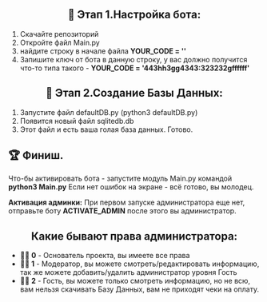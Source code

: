 
<center><h2>🎯 Этап 1.Настройка бота:</h2></center>
<ol>
<li> Скачайте репозиторий</li>
<li> Откройте файл Main.py</li>
<li> найдите строку в начале файла <b>YOUR_CODE = ''</b></li>
<li>Запишите ключ от бота в данную строку, у вас должно получится что-то типа такого - <b>YOUR_CODE = '443hh3gg4343:323232gffffff'</b></li>
</ol>
<center><h2>🎯 Этап 2.Создание Базы Данных:</h2></center>
<ol>
    <li>Запустите файл defaultDB.py (python3 defaultDB.py)</li>
    <li>Появится новый файл sqlitedb.db</li>
    <li>Этот файл и есть ваша голая база данных. Готово.</li>
</ol>
</center><h2>🏆 Финиш.</h2></center> 
Что-бы активировать бота  -  запустите модуль Main.py командой <b>python3 Main.py</b>
Если нет ошибок на экране - всё готово, вы молодец.

<b>Активация админки:</b> При первом запуске администратора еще нет, отправьте боту <b>ACTIVATE_ADMIN</b> после этого вы администратор.

<center><h2>Какие бывают права администратора:</h2></center>
<ul>
<li>
👮‍♂️ <b>0</b> - Основатель проекта, вы имеете все права
</li>
  <li>
👮‍♂️ <b>1</b> - Модератор, вы можете смотреть/редактировать информацию, так же можете добавить/удалить администратор уровня Гость
</li>
    <li>
👮‍♂️ <b>2</b> - Гость, вы можете только смотреть информацию, но не всю, вам нельзя скачивать Базу Данных, вам не приходят чеки на оплату.
</li>
</ul>
